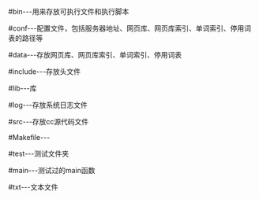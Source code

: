 #bin---用来存放可执行文件和执行脚本

#conf---配置文件，包括服务器地址、网页库、网页库索引、单词索引、停用词表的路径等

#data---存放网页库、网页库索引、单词索引、停用词表

#include---存放头文件

#lib---库

#log---存放系统日志文件

#src---存放cc源代码文件

#Makefile---

#test---测试文件夹

#main---测试过的main函数

#txt---文本文件
